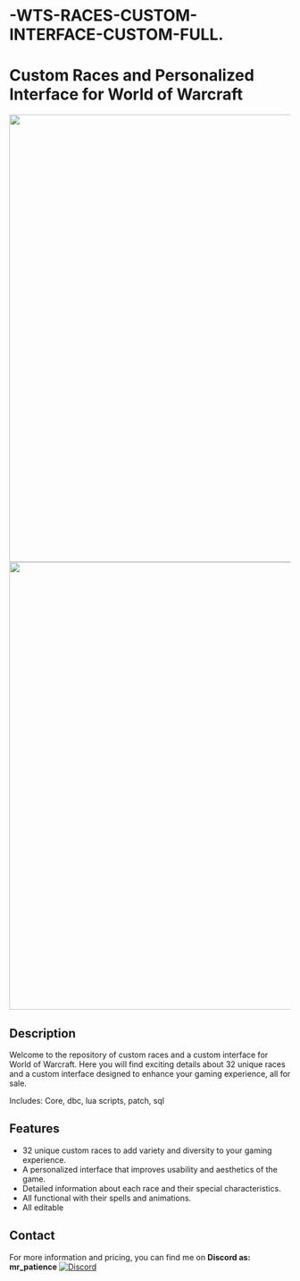# -WTS-RACES-CUSTOM-INTERFACE-CUSTOM-FULL.

# Custom Races and Personalized Interface for World of Warcraft

<img src="https://github.com/jedagutavito/-WTS-RACES-CUSTOM-INTERFACE-CUSTOM-FULL./assets/73094194/818c6542-eae1-4445-9434-dfd417d91628" width="800">
<img src="https://github.com/jedagutavito/-WTS-RACES-CUSTOM-INTERFACE-CUSTOM-FULL./assets/73094194/05f1b80f-2398-4a32-8822-3da7fb9f4e8d" width="800">


## Description

Welcome to the repository of custom races and a custom interface for World of Warcraft. Here you will find exciting details about 32 unique races and a custom interface designed to enhance your gaming experience, all for sale.

Includes: Core, dbc, lua scripts, patch, sql

## Features

- 32 unique custom races to add variety and diversity to your gaming experience.
- A personalized interface that improves usability and aesthetics of the game.
- Detailed information about each race and their special characteristics.
- All functional with their spells and animations.
- All editable

## Contact

For more information and pricing, you can find me on **Discord as: mr_patience**
[![Discord](https://img.shields.io/badge/Discord-mr__patience%236969-%237289DA?logo=discord&logoColor=white)](https://discord.com/users/mr_patience)
